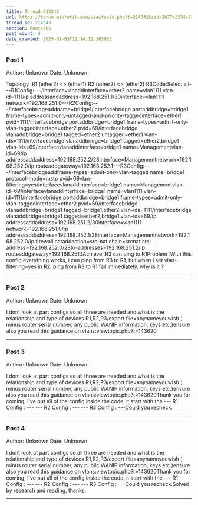 ```yaml
---
title: Thread-214343
url: https://forum.mikrotik.com/viewtopic.php?t=214343&sid=3b77a3334c914448dbbc02bfdff4c3aa
thread_id: 214343
section: RouterOS
post_count: 4
date_crawled: 2025-02-03T12:14:12.165033
---
```


### Post 1
Author: Unknown
Date: Unknown

Topology :R1 (ether2) <> (ether1) R2 (ether2) <> (ether2) R3Code:Select all---R1Config:---/interfacevlanaddinterface=ether2 name=vlan1111 vlan-id=1111/ip addressaddaddress=192.168.251.1/30interface=vlan1111 network=192.168.251.0---R2Config:---/interfacebridgeaddname=bridge1/interfacebridge portaddbridge=bridge1 frame-types=admit-only-untagged-and-priority-taggedinterface=ether1 pvid=1111/interfacebridge portaddbridge=bridge1 frame-types=admit-only-vlan-taggedinterface=ether2 pvid=69/interfacebridge vlanaddbridge=bridge1 tagged=ether2 untagged=ether1 vlan-ids=1111/interfacebridge vlanaddbridge=bridge1 tagged=ether2,bridge1 vlan-ids=69/interfacevlanaddinterface=bridge1 name=Managementvlan-id=69/ip addressaddaddress=192.168.252.2/28interface=Managementnetwork=192.168.252.0/ip routeaddgateway=192.168.252.1---R3Config:---/interfacebridgeaddframe-types=admit-only-vlan-tagged name=bridge1 protocol-mode=mstp pvid=69vlan-filtering=yes/interfacevlanaddinterface=bridge1 name=Managementvlan-id=69/interfacevlanaddinterface=bridge1 name=vlan1111 vlan-id=1111/interfacebridge portaddbridge=bridge1 frame-types=admit-only-vlan-taggedinterface=ether2 pvid=69/interfacebridge vlanaddbridge=bridge1 tagged=bridge1,ether2 vlan-ids=1111/interfacebridge vlanaddbridge=bridge1 tagged=ether2,bridge1 vlan-ids=69/ip addressaddaddress=192.168.251.2/30interface=vlan1111 network=192.168.251.0/ip addressaddaddress=192.168.252.1/28interface=Managementnetwork=192.168.252.0/ip firewall nataddaction=src-nat chain=srcnat src-address=192.168.252.0/28to-addresses=192.168.251.2/ip routeaddgateway=192.168.251.1Achieve :R3 can ping to R1Problem :With this config everything works, i can ping from R3 to R1, but when i set vlan-filtering=yes in R2, ping from R3 to R1 fail immediately, why is it ?

---
### Post 2
Author: Unknown
Date: Unknown

I dont look at part configs so all three are needed and what is the relationship and type of devices R1,R2,R3/export file=anynameyouwish ( minus router serial number, any public WANIP information, keys etc.)ensure also you read this guidance on vlans:viewtopic.php?t=143620

---
### Post 3
Author: Unknown
Date: Unknown

I dont look at part configs so all three are needed and what is the relationship and type of devices R1,R2,R3/export file=anynameyouwish ( minus router serial number, any public WANIP information, keys etc.)ensure also you read this guidance on vlans:viewtopic.php?t=143620Thank you for coming, I've put all of the config inside the code, it start with the --- R1 Config : --- --- R2 Config : --- --- R3 Config : ---Could you recheck.

---
### Post 4
Author: Unknown
Date: Unknown

I dont look at part configs so all three are needed and what is the relationship and type of devices R1,R2,R3/export file=anynameyouwish ( minus router serial number, any public WANIP information, keys etc.)ensure also you read this guidance on vlans:viewtopic.php?t=143620Thank you for coming, I've put all of the config inside the code, it start with the --- R1 Config : --- --- R2 Config : --- --- R3 Config : ---Could you recheck.Solved by research and reading, thanks.

---
